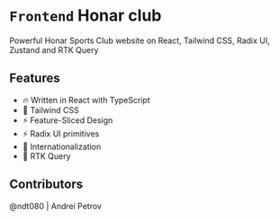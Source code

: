 # `Frontend` Honar club
Powerful Honar Sports Club website on React, Tailwind CSS, Radix UI, Zustand and RTK Query

## Features
- 🔥 Written in React with TypeScript
- 💃 Tailwind CSS
- ⚡️ Feature-Sliced Design
- ⚡️ Radix UI primitives
- 🐻 Internationalization
- 🐁 RTK Query

## Contributors
@ndt080 | Andrei Petrov
